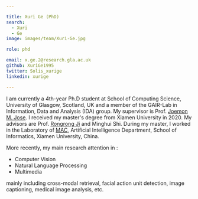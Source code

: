 ```yaml
---

title: Xuri Ge (PhD)
search:
  - Xuri
  - Ge
image: images/team/Xuri-Ge.jpg

role: phd

email: x.ge.2@research.gla.ac.uk
github: XuriGe1995
twitter: Solis_xurige
linkedin: xurige

---
```


I am currently a 4th-year Ph.D student at School of Computing Science, University of Glasgow, Scotland, UK and a member of the GAIR-Lab in Information, Data and Analysis (IDA) group. My supervisor is Prof. [Joemon M. Jose](https://www.gla.ac.uk/schools/computing/staff/joemonjose/). I received my master's degree from Xiamen University in 2020. My advisors are Prof. [Rongrong Ji](https://scholar.google.com/citations?user=lRSD7PQAAAAJ&hl=zh-CN) and Minghui Shi. During my master, I worked in the Laboratory of [MAC](https://mac.xmu.edu.cn/), Artificial Intelligence Department, School of Informatics, Xiamen University, China.

More recently, my main research attention in :
- Computer Vision
- Natural Language Processing 
- Multimedia
  
mainly including cross-modal retrieval, facial action unit detection, image captioning, medical image analysis, etc.
 
